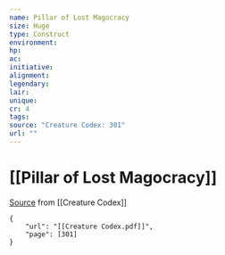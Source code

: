 ```yaml
---
name: Pillar of Lost Magocracy
size: Huge
type: Construct
environment: 
hp: 
ac: 
initiative: 
alignment: 
legendary: 
lair: 
unique: 
cr: 4
tags: 
source: "Creature Codex: 301"
url: ""
---
```

# [[Pillar of Lost Magocracy]]

[Source](zotero://open-pdf/library/items/NTNKJRHG?page=301) from [[Creature Codex]]

```pdf
{
	"url": "[[Creature Codex.pdf]]",
	"page": [301]
}
```

